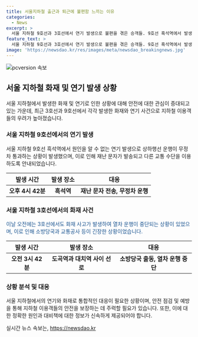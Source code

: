 ```yaml
---
title: 서울지하철 출근과 퇴근에 불편함 느끼는 이유
categories:
  - News
excerpt: >
  서울 지하철 9호선과 3호선에서 연기 발생으로 불편을 겪은 승객들. 9호선 흑석역에서 발생한 원인불명 연기로 인해 무정차 통과 상황 발생. 3호선 도곡역과 대치역 사이 선로에서는 특수차량 화재로 운행 중단. 소방당국과 서울메트로는 승객의 안전을 위해 대중교통 이용을 자제할 것을 당부했다. 이로써 서울 지하철 노선에서 잇따른 사고로 승객들의 불안감이 높아지고 있다.
feature_text: >
  서울 지하철 9호선과 3호선에서 연기 발생으로 불편을 겪은 승객들. 9호선 흑석역에서 발생한 원인불명 연기로 인해 무정차 통과 상황 발생. 3호선 도곡역과 대치역 사이 선로에서는 특수차량 화재로 운행 중단. 소방당국과 서울메트로는 승객의 안전을 위해 대중교통 이용을 자제할 것을 당부했다. 이로써 서울 지하철 노선에서 잇따른 사고로 승객들의 불안감이 높아지고 있다.
image: 'https://newsdao.kr/res/images/meta/newsdao_breakingnews.jpg'
---
```


<p><img src="https://newsdao.kr/res/images/meta/newsdao_breakingnews.jpg" alt="pcversion 속보" /></p>

<h2 data-ke-size="size26">서울 지하철 화재 및 연기 발생 상황</h2>

<p data-ke-size="size16">서울 지하철에서 발생한 화재 및 연기로 인한 상황에 대해 안전에 대한 관심이 증대되고 있는 가운데, 최근 3호선과 9호선에서 각각 발생한 화재와 연기 사건으로 지하철 이용객들의 우려가 높아졌습니다.</p>

<h3>서울 지하철 9호선에서의 연기 발생</h3>

<p data-ke-size="size16">서울 지하철 9호선 흑석역에서 원인을 알 수 없는 연기 발생으로 상하행선 운행이 무정차 통과하는 상황이 발생했으며, 이로 인해 재난 문자가 발송되고 다른 교통 수단을 이용하도록 안내되었습니다.</p>

<table>
<thead>
<tr>
<th><b>발생 시간</b></th>
<th><b>발생 장소</b></th>
<th><b>대응</b></th>
</tr>
</thead>
<tbody>
<tr>
<td style="text-align: center; height: 17px;"><b>오후 4시 42분</b></td>
<td style="text-align: center; height: 17px;"><b>흑석역</b></td>
<td style="text-align: center; height: 17px;"><b>재난 문자 전송, 무정차 운행</b></td>
</tr>
</tbody>
</table>

<h3>서울 지하철 3호선에서의 화재 사건</h3>

<p data-ke-size="size16"><span style="color: #1a5490;">이날 오전에는 3호선에서도 화재 사고가 발생하여 열차 운행이 중단되는 상황이 있었으며, 이로 인해 소방당국과 교통공사 등이 긴장한 상황이었습니다.</span></p>

<table>
<thead>
<tr>
<th><b>발생 시간</b></th>
<th><b>발생 장소</b></th>
<th><b>대응</b></th>
</tr>
</thead>
<tbody>
<tr>
<td style="text-align: center; height: 17px;"><b>오전 3시 42분</b></td>
<td style="text-align: center; height: 17px;"><b>도곡역과 대치역 사이 선로</b></td>
<td style="text-align: center; height: 17px;"><b>소방당국 출동, 열차 운행 중단</b></td>
</tr>
</tbody>
</table>

<h3>상황 분석 및 대응</h3>

<p data-ke-size="size16">서울 지하철에서의 연기와 화재로 통합적인 대응이 필요한 상황이며, 안전 점검 및 예방을 통해 지하철 이용객들의 안전을 보장하는 데 주력할 필요가 있습니다. 또한, 이에 대한 정확한 원인과 대비책에 대한 정보가 신속하게 제공되어야 합니다.</p>
실시간 뉴스 속보는, <a href="https://newsdao.kr" rel="dofollow">https://newsdao.kr</a>


